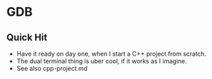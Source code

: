 # GDB

## Quick Hit

- Have it ready on day one, when I start a C++ project from scratch.
- The dual terminal thing is uber cool, if it works as I imagine.
- See also cpp-project.md

